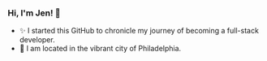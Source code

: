 ### Hi, I'm Jen! :wave:

- :sparkles: I started this GitHub to chronicle my journey of becoming a full-stack developer.<br />
- :eyes: I am located in the vibrant city of Philadelphia.<br />
